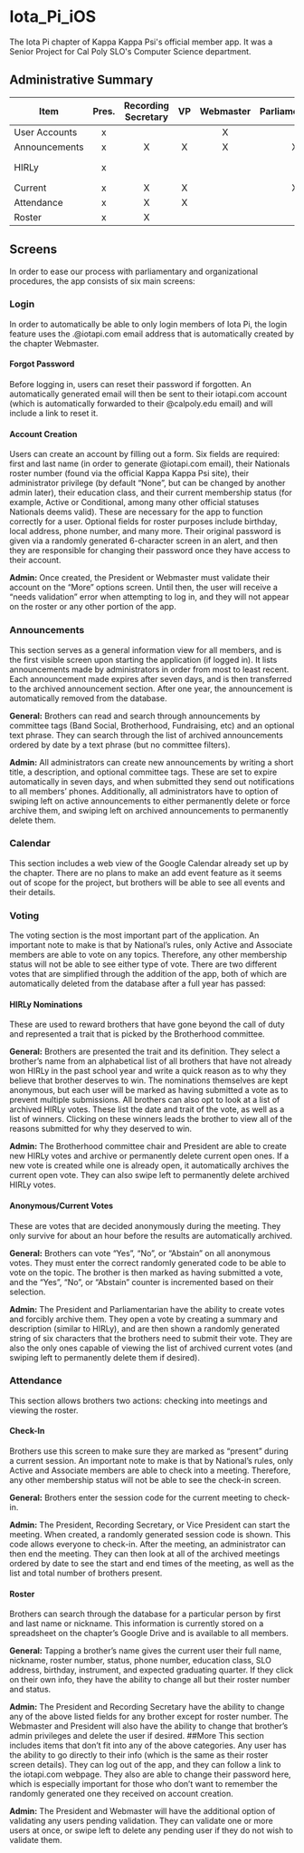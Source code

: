 # Iota_Pi_iOS
The Iota Pi chapter of Kappa Kappa Psi's official member app. It was a Senior Project for Cal Poly SLO's Computer Science department.

## Administrative Summary

| Item          | Pres. | Recording Secretary | VP    | Webmaster | Parliamentarian | Committee Chairs |
| ------------- | :---: | :-----------------: | :---: | :-------: | :-------------: | :--------------: |
| User Accounts | x     |                     |       | X         |                 |                  |
| Announcements | x     | X                   | X     | X         | X               | X - All          |
| HIRLy         | x     |                     |       |           |                 | X - Brotherhood  |
| Current       | x     | X                   | X     |           | X               |                  |
| Attendance    | x     | X                   | X     |           |                 |                  |
| Roster        | x     | X                   |       |           |                 |                  |

## Screens
In order to ease our process with parliamentary and organizational procedures, the app consists of six main screens:
### Login
In order to automatically be able to only login members of Iota Pi, the login feature uses the <firstname>.<lastname>@iotapi.com email address that is automatically created by the chapter Webmaster. 
#### Forgot Password
Before logging in, users can reset their password if forgotten. An automatically generated email will then be sent to their iotapi.com account (which is automatically forwarded to their @calpoly.edu email) and will include a link to reset it.
#### Account Creation
Users can create an account by filling out a form. Six fields are required: first and last name (in order to generate @iotapi.com email), their Nationals roster number (found via the official Kappa Kappa Psi site), their administrator privilege (by default “None”, but can be changed by another admin later), their education class, and their current membership status (for example, Active or Conditional, among many other official statuses Nationals deems valid). These are necessary for the app to function correctly for a user. Optional fields for roster purposes include birthday, local address, phone number, and many more.
Their original password is given via a randomly generated 6-character screen in an alert, and then they are responsible for changing their password once they have access to their account.

**Admin:**
Once created, the President or Webmaster must validate their account on the “More” options screen. Until then, the user will receive a “needs validation” error when attempting to log in, and they will not appear on the roster or any other portion of the app.
### Announcements
This section serves as a general information view for all members, and is the first visible screen upon starting the application (if logged in). It lists announcements made by administrators in order from most to least recent. Each announcement made expires after seven days, and is then transferred to the archived announcement section. After one year, the announcement is automatically removed from the database.

**General:**
Brothers can read and search through announcements by committee tags (Band Social, Brotherhood, Fundraising, etc) and an optional text phrase. They can search through the list of archived announcements ordered by date by a text phrase (but no committee filters).

**Admin:**
All administrators can create new announcements by writing a short title, a description, and optional committee tags. These are set to expire automatically in seven days, and when submitted they send out notifications to all members’ phones. Additionally, all administrators have to option of swiping left on active announcements to either permanently delete or force archive them, and swiping left on archived announcements to permanently delete them.
### Calendar
This section includes a web view of the Google Calendar already set up by the chapter. There are no plans to make an add event feature as it seems out of scope for the project, but brothers will be able to see all events and their details.
### Voting
The voting section is the most important part of the application. An important note to make is that by National’s rules, only Active and Associate members are able to vote on any topics. Therefore, any other membership status will not be able to see either type of vote. There are two different votes that are simplified through the addition of the app, both of which are automatically deleted from the database after a full year has passed:
#### HIRLy Nominations
These are used to reward brothers that have gone beyond the call of duty and represented a trait that is picked by the Brotherhood committee. 

**General:**
Brothers are presented the trait and its definition. They select a brother’s name from an alphabetical list of all brothers that have not already won HIRLy in the past school year and write a quick reason as to why they believe that brother deserves to win. The nominations themselves are kept anonymous, but each user will be marked as having submitted a vote as to prevent multiple submissions.
All brothers can also opt to look at a list of archived HIRLy votes. These list the date and trait of the vote, as well as a list of winners. Clicking on these winners leads the brother to view all of the reasons submitted for why they deserved to win.

**Admin:**
The Brotherhood committee chair and President are able to create new HIRLy votes and archive or permanently delete current open ones. If a new vote is created while one is already open, it automatically archives the current open vote. They can also swipe left to permanently delete archived HIRLy votes.
#### Anonymous/Current Votes
These are votes that are decided anonymously during the meeting. They only survive for about an hour before the results are automatically archived.

**General:**
Brothers can vote “Yes”, “No”, or “Abstain” on all anonymous votes. They must enter the correct randomly generated code to be able to vote on the topic. The brother is then marked as having submitted a vote, and the “Yes”, “No”, or “Abstain” counter is incremented based on their selection.

**Admin:**
The President and Parliamentarian have the ability to create votes and forcibly archive them. They open a vote by creating a summary and description (similar to HIRLy), and are then shown a randomly generated string of six characters that the brothers need to submit their vote. They are also the only ones capable of viewing the list of archived current votes (and swiping left to permanently delete them if desired).
### Attendance
This section allows brothers two actions: checking into meetings and viewing the roster.
#### Check-In
Brothers use this screen to make sure they are marked as “present” during a current session. An important note to make is that by National’s rules, only Active and Associate members are able to check into a meeting. Therefore, any other membership status will not be able to see the check-in screen.

**General:**
Brothers enter the session code for the current meeting to check-in.

**Admin:**
The President, Recording Secretary, or Vice President can start the meeting. When created, a randomly generated session code is shown. This code allows everyone to check-in. After the meeting, an administrator can then end the meeting. They can then look at all of the archived meetings ordered by date to see the start and end times of the meeting, as well as the list and total number of brothers present.
#### Roster
Brothers can search through the database for a particular person by first and last name or nickname. This information is currently stored on a spreadsheet on the chapter’s Google Drive and is available to all members.

**General:**
Tapping a brother’s name gives the current user their full name, nickname, roster number, status, phone number, education class, SLO address, birthday, instrument, and expected graduating quarter. If they click on their own info, they have the ability to change all but their roster number and status.

**Admin:**
The President and Recording Secretary have the ability to change any of the above listed fields for any brother except for roster number. The Webmaster and President will also have the ability to change that brother’s admin privileges and delete the user if desired.
##More
This section includes items that don’t fit into any of the above categories. Any user has the ability to go directly to their info (which is the same as their roster screen details). They can log out of the app, and they can follow a link to the iotapi.com webpage. They also are able to change their password here, which is especially important for those who don’t want to remember the randomly generated one they received on account creation.

**Admin:**
The President and Webmaster will have the additional option of validating any users pending validation. They can validate one or more users at once, or swipe left to delete any pending user if they do not wish to validate them.
